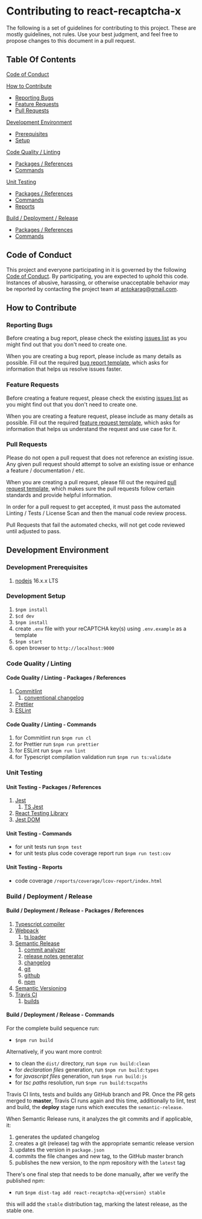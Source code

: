 # Contributing to react-recaptcha-x

The following is a set of guidelines for contributing to this project. These are mostly guidelines, not rules. Use your best judgment, and feel free to propose changes to this document in a pull request.

## Table Of Contents

[Code of Conduct](#code-of-conduct)

[How to Contribute](#How-to-Contribute)

- [Reporting Bugs](#reporting-bugs)
- [Feature Requests](#feature-requests)
- [Pull Requests](#pull-requests)

[Development Environment](#Development-Environment)

- [Prerequisites](#development-prerequisites)
- [Setup](#Development-Setup)

[Code Quality / Linting](#Code-Quality-/-Linting)

- [Packages / References](#Code-Quality-/-Linting---Packages-/-References)
- [Commands](#Code-Quality-/-Linting---Commands)

[Unit Testing](#Unit-Testing)

- [Packages / References](#Unit-Testing---Packages-/-References)
- [Commands](#Unit-Testing---Commands)
- [Reports](#Unit-Testing---Reports)

[Build / Deployment / Release](#Build-/-Deployment-/-Release)

- [Packages / References](#Build-/-Deployment-/-Release---Packages-/-References)
- [Commands](#Build-/-Deployment-/-Release---Commands)

## Code of Conduct

This project and everyone participating in it is governed by the following [Code of Conduct](https://github.com/antokara/react-recaptcha-x/blob/master/.github/CODE_OF_CONDUCT.md). By participating, you are expected to uphold this code. Instances of abusive, harassing, or otherwise unacceptable behavior may be
reported by contacting the project team at antokarag@gmail.com.

## How to Contribute

### Reporting Bugs

Before creating a bug report, please check the existing [issues list](https://github.com/antokara/react-recaptcha-x/issues) as you might find out that you don't need to create one.

When you are creating a bug report, please include as many details as possible. Fill out the required [bug report template](https://github.com/antokara/react-recaptcha-x/blob/master/.github/ISSUE_TEMPLATE/bug_report.md), which asks for information that helps us resolve issues faster.

### Feature Requests

Before creating a feature request, please check the existing [issues list](https://github.com/antokara/react-recaptcha-x/issues) as you might find out that you don't need to create one.

When you are creating a feature request, please include as many details as possible. Fill out the required [feature request template](https://github.com/antokara/react-recaptcha-x/blob/master/.github/ISSUE_TEMPLATE/feature_request.md), which asks for information that helps us understand the request and use case for it.

### Pull Requests

Please do not open a pull request that does not reference an existing issue. Any given pull request should attempt to solve an existing issue or enhance a feature / documentation / etc.

When you are creating a pull request, please fill out the required [pull request template](https://github.com/antokara/react-recaptcha-x/blob/master/.github/PULL_REQUEST_TEMPLATE.md), which makes sure the pull requests follow certain standards and provide helpful information.

In order for a pull request to get accepted, it must pass the automated Linting / Tests / License Scan and then the manual code review process.

Pull Requests that fail the automated checks, will not get code reviewed until adjusted to pass.

## Development Environment

### Development Prerequisites

1. [nodejs](https://nodejs.org/en/) 16.x.x LTS

### Development Setup

1. `$npm install`
1. `$cd dev`
1. `$npm install`
1. create `.env` file with your reCAPTCHA key(s) using `.env.example` as a template
1. `$npm start`
1. open browser to `http://localhost:9000`

### Code Quality / Linting

#### Code Quality / Linting - Packages / References

1. [Commitlint](https://commitlint.js.org/)
   1. [conventional changelog](https://github.com/conventional-changelog/commitlint#readme)
1. [Prettier](https://prettier.io/)
1. [ESLint](https://eslint.org/)

#### Code Quality / Linting - Commands

1. for Commitlint run `$npm run cl`
1. for Prettier run `$npm run prettier`
1. for ESLint run `$npm run lint`
1. for Typescript compilation validation run `$npm run ts:validate`

### Unit Testing

#### Unit Testing - Packages / References

1. [Jest](https://jestjs.io)
   1. [TS Jest](https://github.com/kulshekhar/ts-jest)
1. [React Testing Library](https://testing-library.com/)
1. [Jest DOM](https://github.com/testing-library/jest-dom)

#### Unit Testing - Commands

- for unit tests run `$npm test`
- for unit tests plus code coverage report run `$npm run test:cov`

#### Unit Testing - Reports

- code coverage `/reports/coverage/lcov-report/index.html`

### Build / Deployment / Release

#### Build / Deployment / Release - Packages / References

1. [Typescript compiler](http://www.typescriptlang.org/docs/handbook/compiler-options.html)
1. [Webpack](https://webpack.js.org/)
   1. [ts loader](https://github.com/TypeStrong/ts-loader)
1. [Semantic Release](https://semantic-release.gitbook.io/semantic-release/)
   1. [commit analyzer](https://github.com/semantic-release/commit-analyzer)
   1. [release notes generator](https://github.com/semantic-release/release-notes-generator)
   1. [changelog](https://github.com/semantic-release/changelog)
   1. [git](https://github.com/semantic-release/git)
   1. [github](https://github.com/semantic-release/github)
   1. [npm](https://github.com/semantic-release/npm)
1. [Semantic Versioning](https://semver.org/)
1. [Travis CI](https://docs.travis-ci.com/)
   1. [builds](https://travis-ci.org/antokara/react-recaptcha-x)

#### Build / Deployment / Release - Commands

For the complete build sequence run:

- `$npm run build`

Alternatively, if you want more control:

- to clean the `dist/` directory, run `$npm run build:clean`
- for _declaration files_ generation, run `$npm run build:types`
- for _javascript files_ generation, run `$npm run build:js`
- for _tsc paths_ resolution, run `$npm run build:tscpaths`

Travis CI lints, tests and builds any GitHub branch and PR.
Once the PR gets merged to **master**, Travis CI runs again
and this time, additionally to lint, test and build, the **deploy** stage runs which executes the `semantic-release`.

When Semantic Release runs, it analyzes the git commits and if applicable, it:

1. generates the updated changelog
1. creates a git (release) tag with the appropriate semantic release
   version
1. updates the version in `package.json`
1. commits the file changes and new tag, to the GitHub master branch
1. publishes the new version, to the npm repository with the `latest` tag

There's one final step that needs to be done manually, after we verify the published npm:

- run `$npm dist-tag add react-recaptcha-x@{version} stable`

this will add the `stable` distribution tag, marking the latest release, as the stable one.
